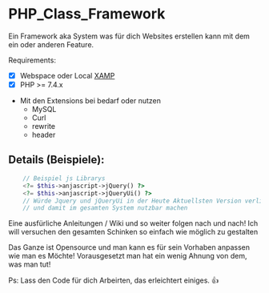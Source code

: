 # PHP_Class_Framework
Ein Framework aka System was für dich Websites erstellen kann mit dem ein oder anderen Feature.

Requirements:
- [X] Webspace oder Local [XAMP](https://www.apachefriends.org/de/index.html)
- [x] PHP >= 7.4.x
- Mit den Extensions bei bedarf oder nutzen
  - MySQL
  - Curl
  - rewrite
  - header


## Details (Beispiele):
```php
    // Beispiel js Librarys
    <?= $this->anjascript->jQuery() ?>
    <?= $this->anjascript->jQueryUi() ?>
    // Würde Jquery und jQueryUi in der Heute Aktuellsten Version verlinken 
    // und damit im gesamten System nutzbar machen
```

Eine ausfürliche Anleitungen / Wiki und so weiter folgen nach und nach!
Ich will versuchen den gesamten Schinken so einfach wie möglich zu gestalten

Das Ganze ist Opensource und man kann es für sein Vorhaben anpassen wie man es Möchte!
Vorausgesetzt man hat ein wenig Ahnung von dem, was man tut!

Ps: Lass den Code für dich Arbeirten, das erleichtert einiges. :+1: